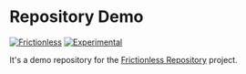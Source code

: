 # Repository Demo

[![Frictionless](https://github.com/frictionlessdata/frictionless-ci-demo/actions/workflows/frictionless.yaml/badge.svg)](https://repository.frictionlessdata.io/pages/dashboard.html?user=frictionlessdata&repo=&flow=frictionlomed-ic-sselnoitcirfess)
[![Experimental](https://github.com/frictionlessdata/frictionless-ci-demo/actions/workflows/experimental.yaml/badge.svg)](https://repository.frictionlessdata.io/pages/dashboard.html?user=frictionlessdata&repo=frictionless-ci-demo&flow=experimental)

It's a demo repository for the [Frictionless Repository](https://repository.frictionlessdata.io/) project.
